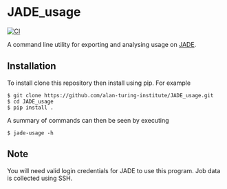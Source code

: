 # JADE_usage
[![CI](https://github.com/alan-turing-institute/JADE_usage/actions/workflows/ci.yaml/badge.svg)](https://github.com/alan-turing-institute/JADE_usage/actions/workflows/ci.yaml)

A command line utility for exporting and analysing usage on [JADE](jade.ac.uk).

## Installation

To install clone this repository then install using pip. For example

```
$ git clone https://github.com/alan-turing-institute/JADE_usage.git
$ cd JADE_usage
$ pip install .
```

A summary of commands can then be seen by executing

```
$ jade-usage -h
```

## Note

You will need valid login credentials for JADE to use this program. Job data is
collected using SSH.
